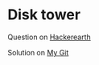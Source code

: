 # Disk tower

Question on [Hackerearth](https://www.hackerearth.com/practice/data-structures/queues/basics-of-queues/practice-problems/)

Solution on [My Git](https://github.com/AmanSilawat/Hackerearth-Solutions/tree/master/Data-Structures/Queues/Disk-Tower/script.js)